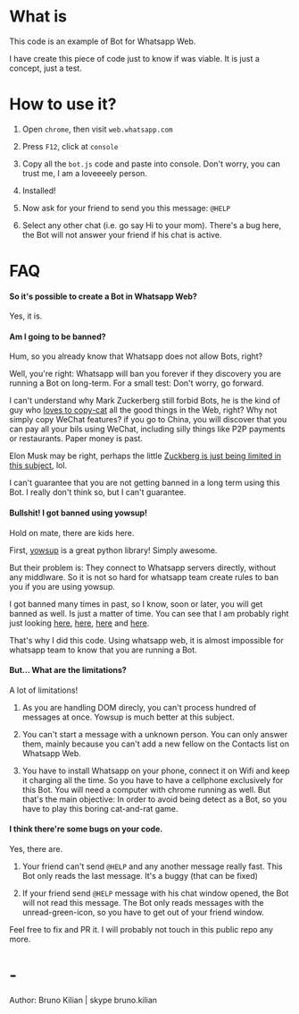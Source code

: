 # What is

This code is an example of Bot for Whatsapp Web.

I have create this piece of code just to know if was viable. It is just a concept, just a test.

# How to use it?

1. Open `chrome`, then visit `web.whatsapp.com`
2. Press `F12`, click at `console`
3. Copy all the `bot.js` code  and paste into console. Don't worry, you can trust me, I am a loveeeely person.

4. Installed!

5. Now ask for your friend to send you this message: `@HELP`

6. Select any other chat (i.e. go say Hi to your mom). There's a bug here, the Bot will not answer your friend if his chat is active.

# FAQ

#### So it's possible to create a Bot in Whatsapp Web?

Yes, it is.

#### Am I going to be banned?

Hum, so you already know that Whatsapp does not allow Bots, right?

Well, you're right: Whatsapp will ban you forever if they discovery you are running a Bot on long-term. For a small test: Don't worry, go forward.

I can't understand why Mark Zuckerberg still forbid Bots, he is the kind of guy who [loves to copy-cat](https://www.recode.net/2017/3/28/15079774/facebook-stories-snapchat-instagram-copy) all the good things in the Web, right? 
 Why not simply copy WeChat features? if you go to China, you will discover that you can pay all your bils using WeChat, including silly things like P2P payments or restaurants. Paper money is past.

Elon Musk may be right, perhaps the little [Zuckberg is just being limited in this subject](https://twitter.com/elonmusk/status/889743782387761152), lol.

I can't guarantee that you are not getting banned in a long term using this Bot. I really don't think so, but I can't guarantee.

#### Bullshit! I got banned using yowsup!

Hold on mate, there are kids here.

First, [yowsup](https://github.com/tgalal/yowsup) is a great python library! Simply awesome.

But their problem is: They connect to Whatsapp servers directly, without any middlware. So it is not so hard for whatsapp team create rules to ban you if you are using yowsup.

I got banned many times in past, so I know, soon or later, you will get banned as well. Is just a matter of time.  You can see that I am probably right just looking [here](https://github.com/tgalal/yowsup/issues/1558), 
[here](https://github.com/tgalal/yowsup/issues/1979), 
[here](https://github.com/tgalal/yowsup/issues/1806) and
[here](https://github.com/tgalal/yowsup/issues/1686).

That's why I did this code. Using whatsapp web, it is almost impossible for whatsapp team to know that you are running a Bot.

#### But... What are the limitations?

A lot of limitations!

1. As you are handling DOM direcly, you can't process hundred of messages at once. Yowsup is much better at this subject.

2. You can't start a message with a unknown person. You can only answer them, mainly because you can't add a new fellow on the Contacts list on Whatsapp Web.

2. You have to install Whatsapp on your phone, connect it on Wifi and keep it charging all the time. So you have to have a cellphone exclusively for this Bot. You will need a computer with chrome running as well. But that's the main objective: In order to avoid being detect as a Bot, so you have to play this boring cat-and-rat game.

#### I think there're some bugs on your code.

Yes, there are.

1. Your friend can't send `@HELP` and any another message really fast. This Bot only reads the last message. It's a buggy (that can be fixed)

2. If your friend send `@HELP` message with his chat window opened, the Bot will not read this message. The Bot only reads messages with the unread-green-icon, so you have to get out of your friend window.

Feel free to fix and PR it. I will probably not touch in this public repo any more.

# -

Author: Bruno Kilian | skype bruno.kilian